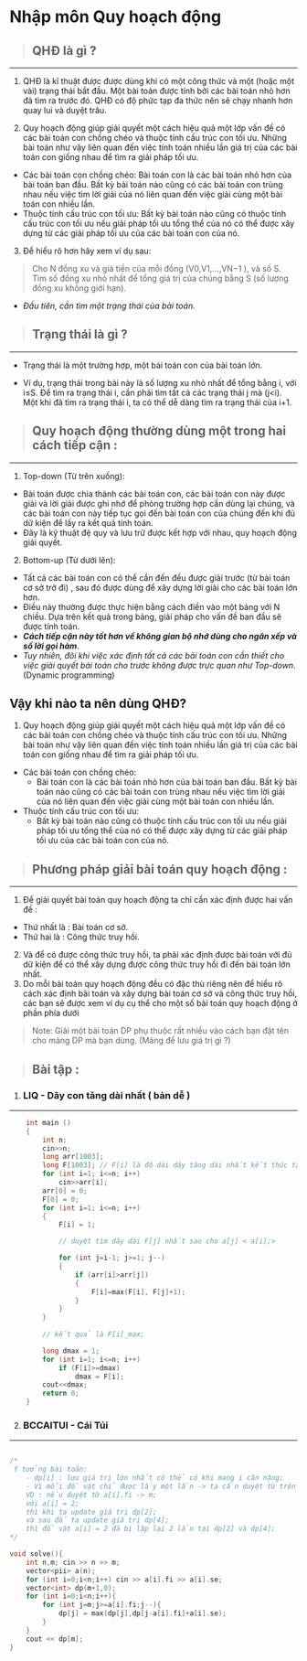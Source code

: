 # Nhập môn Quy hoạch động

> ## QHĐ là gì ?
---

1. QHĐ là kĩ thuật được được dùng khi có một công thức và một (hoặc một vài) trạng thái bắt đầu. Một bài toán được tính bởi các bài toán nhỏ hơn đã tìm ra trước đó. QHĐ có độ phức tạp đa thức nên sẽ chạy nhanh hơn quay lui và duyệt trâu.

2. Quy hoạch động giúp giải quyết một cách hiệu quả một lớp vấn đề có các bài toán con chồng chéo và thuộc tính cấu trúc con tối ưu. Những bài toán như vậy liên quan đến việc tính toán nhiều lần giá trị của các bài toán con giống nhau để tìm ra giải pháp tối ưu.

- Các bài toán con chồng chéo: Bài toán con là các bài toán nhỏ hơn của bài toán ban đầu. Bất kỳ bài toán nào cũng có các bài toán con trùng nhau nếu việc tìm lời giải của nó liên quan đến việc giải cùng một bài toán con nhiều lần.
- Thuộc tính cấu trúc con tối ưu: Bất kỳ bài toán nào cũng có thuộc tính cấu trúc con tối ưu nếu giải pháp tối ưu tổng thể của nó có thể được xây dựng từ các giải pháp tối ưu của các bài toán con của nó.

3. Để hiểu rõ hơn hãy xem ví dụ sau:

> Cho N đồng xu và giá tiền của mỗi đồng (V0,V1,…,VN−1 ), và số S. Tìm số đồng xu nhỏ nhất để tổng giá trị của chúng bằng S (số lượng đồng xu không giới hạn).

-  *Đầu tiên, cần tìm một trạng thái của bài toán.*

> ## Trạng thái là gì ?
---

- Trạng thái là một trường hợp, một bài toán con của bài toán lớn.

- Ví dụ, trạng thái trong bài này là số lượng xu nhỏ nhất để tổng bằng i, với i≤S. Để tìm ra trạng thái i, cần phải tìm tất cả các trạng thái j mà (j<i). Một khi đã tìm ra trạng thái i, ta có thể dễ dàng tìm ra trạng thái của i+1.

> ## Quy hoạch động thường dùng một trong hai cách tiếp cận :
---

1. Top-down (Từ trên xuống): <br>
- Bài toán được chia thành các bài toán con, các bài toán con này được giải và lời giải được ghi nhớ để phòng trường hợp cần dùng lại chúng, và các bài toán con này tiếp tục gọi đến bài toán con của chúng đến khi đủ dữ kiện để lấy ra kết quả tính toán. <br>
- Đây là kỹ thuật đệ quy và lưu trữ được kết hợp với nhau, quy hoạch động giải quyết.

2. Bottom-up (Từ dưới lên): <br>
- Tất cả các bài toán con có thể cần đến đều được giải trước (từ bài toán cơ sở trở đi) , sau đó được dùng để xây dựng lời giải cho các bài toán lớn hơn. <br> 
- Điều này thường được thực hiện bằng cách điền vào một bảng với N chiều. Dựa trên kết quả trong bảng, giải pháp cho vấn đề ban đầu sẽ được tính toán. <br>
- ***Cách tiếp cận này tốt hơn về không gian bộ nhớ dùng cho ngăn xếp và số lời gọi hàm***. <br> 
- *Tuy nhiên, đôi khi việc xác định tất cả các bài toán con cần thiết cho việc giải quyết bài toán cho trước không được trực quan như Top-down*. (Dynamic programming)

## Vậy khi nào ta nên dùng QHĐ?

1. Quy hoạch động giúp giải quyết một cách hiệu quả một lớp vấn đề có các bài toán con chồng chéo và thuộc tính cấu trúc con tối ưu. Những bài toán như vậy liên quan đến việc tính toán nhiều lần giá trị của các bài toán con giống nhau để tìm ra giải pháp tối ưu.

- Các bài toán con chồng chéo: <br> 
    - Bài toán con là các   bài toán nhỏ hơn của bài toán ban đầu. Bất kỳ bài toán nào cũng có các bài toán con trùng nhau nếu việc tìm lời giải của nó liên quan đến việc giải cùng một bài toán con nhiều lần.
- Thuộc tính cấu trúc con tối ưu:<br> 
    - Bất kỳ bài toán nào cũng có thuộc tính cấu trúc con tối ưu nếu giải pháp tối ưu tổng thể của nó có thể được xây dựng từ các giải pháp tối ưu của các bài toán con của nó.

> ##  Phương pháp giải bài toán quy hoạch động :
---

1. Để giải quyết bài toán quy hoạch động ta chỉ cần xác định được hai vấn đề : <br>
- Thứ nhất là : Bài toán cơ sở.
- Thứ hai là : Công thức truy hồi.


2. Và để có được công thức truy hồi, ta phải xác định được bài toán với đủ dữ kiện để có thể xây dựng được công thức truy hồi đi đến bài toán lớn nhất. <br>
3. Do mỗi bài toán quy hoạch động đều có đặc thù riêng nên để hiểu rõ cách xác định bài toán và xây dựng bài toán cơ sở và công thức truy hồi, các bạn sẽ được xem ví dụ cụ thể cho một số bài toán quy hoạch động ở phần phía dưới

> Note: Giải một bài toán DP phụ thuộc rất nhiều vào cách bạn đặt tên cho mảng DP mà bạn dùng. (Mảng để lưu giá trị gì ?)

> ## Bài tập :

1. ### LIQ - Dãy con tăng dài nhất ( bản dễ )
---

```c++
    int main ()
    {
        int n;
        cin>>n;
        long arr[1003];
        long F[1003]; // F[i] là độ dài dãy tăng dài nhất kết thúc tại i;
        for (int i=1; i<=n; i++)
            cin>>arr[i];
        arr[0] = 0;
        F[0] = 0;
        for (int i=1; i<=n; i++)
        {
            F[i] = 1;

            // duyệt tìm dãy dài F[j] nhất sao cho a[j] < a[i];>

            for (int j=i-1; j>=1; j--)
            {
                if (arr[i]>arr[j])
                {
                    F[i]=max(F[i], F[j]+1);
                }
            }
        }
        
        // kết quả là F[i]_max;

        long dmax = 1;
        for (int i=1; i<=n; i++)
            if (F[i]>=dmax)
                dmax = F[i];
        cout<<dmax;
        return 0;
    } 
```

2. ### BCCAITUI - Cái Túi
---

```c++

/*
 Ý tưởng bài toán:
    - dp[i] : lưu giá trị lớn nhất có thể có khi mang i cân nặng;
    - Vì mỗi đồ vật chỉ được lấy một lần -> ta cần duyệt từ trên xuống theo giá trị của m để đảm bảo mỗi đồ vật thì các giá trị dp[i] đều được cặp nhập mà không bị lặp lại.
    VD : nếu duyệt từ a[i].fi -> m;
    với a[i] = 2;
    thì khi ta update giá trị dp[2];
    và sau đố ta update giá trị dp[4];
    thì đồ vật a[i] = 2 đã bị lặp lại 2 lần tại dp[2] và dp[4]; 
*/

void solve(){
    int n,m; cin >> n >> m;
    vector<pii> a(n);
    for (int i=0;i<n;i++) cin >> a[i].fi >> a[i].se;
    vector<int> dp(m+1,0);
    for (int i=0;i<n;i++){
        for (int j=m;j>=a[i].fi;j--){
            dp[j] = max(dp[j],dp[j-a[i].fi]+a[i].se);
        }
    }
    cout << dp[m];
}
```
